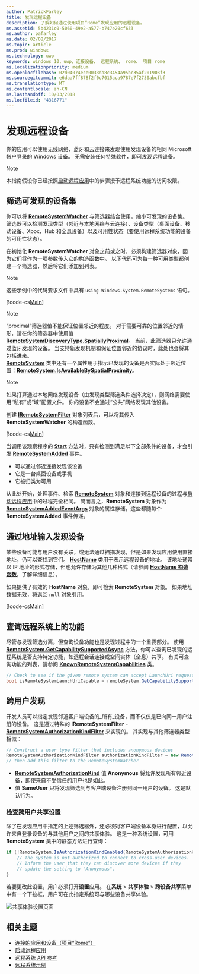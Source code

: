 ```yaml
---
author: PatrickFarley
title: 发现远程设备
description: 了解如何通过使用项目“Rome”发现应用的远程设备。
ms.assetid: 5b4231c0-5060-49e2-a577-b747e20cf633
ms.author: pafarley
ms.date: 02/08/2017
ms.topic: article
ms.prod: windows
ms.technology: uwp
keywords: windows 10，uwp，连接设备、 远程系统、 rome、 项目 rome
ms.localizationpriority: medium
ms.openlocfilehash: 02d04074ece0033da8c3454a95bc35af201903f3
ms.sourcegitcommit: e6daa7ff878f2f0c7015aca9787e7f2730abcfbf
ms.translationtype: MT
ms.contentlocale: zh-CN
ms.lasthandoff: 10/03/2018
ms.locfileid: "4316771"
---
```

# <a name="discover-remote-devices"></a>发现远程设备
你的应用可以使用无线网络、蓝牙和云连接来发现使用发现设备的相同 Microsoft 帐户登录的 Windows 设备。 无需安装任何特殊软件，即可发现远程设备。

> [!NOTE]
> 本指南假设你已经按照[启动远程应用](launch-a-remote-app.md)中的步骤授予远程系统功能的访问权限。

## <a name="filter-the-set-of-discoverable-devices"></a>筛选可发现的设备集
你可以将 [**RemoteSystemWatcher**](https://msdn.microsoft.com/library/windows/apps/Windows.System.RemoteSystems.RemoteSystemWatcher) 与筛选器结合使用，缩小可发现的设备集。 筛选器可以检测发现类型（邻近与本地网络与云连接）、设备类型（桌面设备、移动设备、Xbox、Hub 和全息设备）以及可用性状态（要使用远程系统功能的设备的可用性状态）。

在初始化 **RemoteSystemWatcher** 对象之前或之时，必须构建筛选器对象，因为它们将作为一项参数传入它的构造函数中。 以下代码可为每一种可用类型都创建一个筛选器，然后将它们添加到列表。

> [!NOTE]
> 这些示例中的代码要求文件中具有 `using Windows.System.RemoteSystems` 语句。

[!code-cs[Main](./code/DiscoverDevices/MainPage.xaml.cs#SnippetMakeFilterList)]

> [!NOTE]
> “proximal”筛选器值不能保证位置邻近的程度。 对于需要可靠的位置邻近的情形，请在你的筛选器中使用值 [**RemoteSystemDiscoveryType.SpatiallyProximal**](https://docs.microsoft.com/uwp/api/windows.system.remotesystems.remotesystemdiscoverytype)。 当前，此筛选器只允许通过蓝牙发现的设备。 当支持新发现机制和保证位置邻近的协议时，此处也会将其包括进来。  
[**RemoteSystem**](https://msdn.microsoft.com/library/windows/apps/Windows.System.RemoteSystems.RemoteSystem) 类中还有一个属性用于指示已发现的设备是否实际处于邻近位置：[**RemoteSystem.IsAvailableBySpatialProximity**](https://docs.microsoft.com/uwp/api/Windows.System.RemoteSystems.RemoteSystem.IsAvailableByProximity)。

> [!NOTE]
> 如果打算通过本地网络发现设备（由发现类型筛选条件选择决定），则网络需要使用“私有”或“域”配置文件。 你的设备不会通过“公共”网络发现其他设备。

创建 [**IRemoteSystemFilter**](https://msdn.microsoft.com/library/windows/apps/Windows.System.RemoteSystems.IRemoteSystemFilter) 对象列表后，可以将其传入 **RemoteSystemWatcher** 的构造函数。

[!code-cs[Main](./code/DiscoverDevices/MainPage.xaml.cs#SnippetCreateWatcher)]

当调用该观察程序的 [**Start**](https://msdn.microsoft.com/library/windows/apps/Windows.System.RemoteSystems.RemoteSystemWatcher.Start) 方法时，只有检测到满足以下全部条件的设备，才会引发 [**RemoteSystemAdded**](https://msdn.microsoft.com/library/windows/apps/Windows.System.RemoteSystems.RemoteSystemWatcher.RemoteSystemAdded) 事件。
* 可以通过邻近连接发现该设备
* 它是一台桌面设备或手机
* 它被归类为可用

从此处开始，处理事件、检索 [**RemoteSystem**](https://msdn.microsoft.com/library/windows/apps/Windows.System.RemoteSystems.RemoteSystem) 对象和连接到远程设备的过程与[启动远程应用](launch-a-remote-app.md)中的过程完全相同。 简而言之，**RemoteSystem** 对象作为 [**RemoteSystemAddedEventArgs**](https://msdn.microsoft.com/library/windows/apps/Windows.System.RemoteSystems.RemoteSystemAddedEventArgs) 对象的属性存储，这些都随每个 **RemoteSystemAdded** 事件传递。

## <a name="discover-devices-by-address-input"></a>通过地址输入发现设备
某些设备可能与用户没有关联，或无法通过扫描发现，但是如果发现应用使用直接地址，仍可以查找到它们。 [**HostName**](https://msdn.microsoft.com/library/windows/apps/windows.networking.hostname.aspx) 类用于表示远程设备的地址。 该地址通常以 IP 地址的形式存储，但也允许存储为其他几种格式（请参阅 [**HostName 构造函数**](https://msdn.microsoft.com/library/windows/apps/br207118.aspx)，了解详细信息）。

如果提供了有效的 **HostName** 对象，即可检索 **RemoteSystem** 对象。 如果地址数据无效，将返回 `null` 对象引用。

[!code-cs[Main](./code/DiscoverDevices/MainPage.xaml.cs#SnippetFindByHostName)]

## <a name="querying-a-capability-on-a-remote-system"></a>查询远程系统上的功能

尽管与发现筛选分离，但查询设备功能也是发现过程中的一个重要部分。 使用 [**RemoteSystem.GetCapabilitySupportedAsync**](https://docs.microsoft.com/uwp/api/windows.system.remotesystems.remotesystem.GetCapabilitySupportedAsync) 方法，你可以查询已发现的远程系统是否支持特定功能，如远程会话连接或空间实体（全息）共享。 有关可查询功能的列表，请参阅 [**KnownRemoteSystemCapabilities**](https://docs.microsoft.com/uwp/api/windows.system.remotesystems.knownremotesystemcapabilities) 类。

```csharp
// Check to see if the given remote system can accept LaunchUri requests
bool isRemoteSystemLaunchUriCapable = remoteSystem.GetCapabilitySupportedAsync(KnownRemoteSystemCapabilities.LaunchUri);
```

## <a name="cross-user-discovery"></a>跨用户发现

开发人员可以指定发现邻近客户端设备的_所有_设备，而不仅仅是已向同一用户注册的设备。 这是通过特殊的 **IRemoteSystemFilter** - [**RemoteSystemAuthorizationKindFilter**](https://docs.microsoft.com/uwp/api/windows.system.remotesystems.remotesystemauthorizationkindfilter) 来实现的。 其实现与其他筛选器类型相似：

```csharp
// Construct a user type filter that includes anonymous devices
RemoteSystemAuthorizationKindFilter authorizationKindFilter = new RemoteSystemAuthorizationKindFilter(RemoteSystemAuthorizationKind.Anonymous);
// then add this filter to the RemoteSystemWatcher
```

* [**RemoteSystemAuthorizationKind**](https://docs.microsoft.com/uwp/api/windows.system.remotesystems.remotesystemauthorizationkind) 值 **Anonymous** 将允许发现所有邻近设备，即使来自不受信任的用户也是如此。
* 值 **SameUser** 只将发现筛选到与客户端设备注册到同一用户的设备。 这是默认行为。

### <a name="checking-the-cross-user-sharing-settings"></a>检查跨用户共享设置

除了在发现应用中指定的上述筛选器外，还必须对客户端设备本身进行配置，以允许来自登录设备的与其他用户之间的共享体验。 这是一种系统设置，可用 **RemoteSystem** 类中的静态方法进行查询：

```csharp
if (!RemoteSystem.IsAuthorizationKindEnabled(RemoteSystemAuthorizationKind.Anonymous)) {
    // The system is not authorized to connect to cross-user devices. 
    // Inform the user that they can discover more devices if they
    // update the setting to "Anonymous".
}
```

若要更改此设置，用户必须打开**设置**应用。 在**系统** > **共享体验** > **跨设备共享**菜单中有一个下拉框，用户可在此指定系统可与哪些设备共享体验。

![共享体验设置页面](images/shared-experiences-settings.png)

## <a name="related-topics"></a>相关主题
* [连接的应用和设备（项目“Rome”）](connected-apps-and-devices.md)
* [启动远程应用](launch-a-remote-app.md)
* [远程系统 API 参考](https://msdn.microsoft.com/library/windows/apps/Windows.System.RemoteSystems)
* [远程系统示例](https://github.com/Microsoft/Windows-universal-samples/tree/dev/Samples/RemoteSystems)
